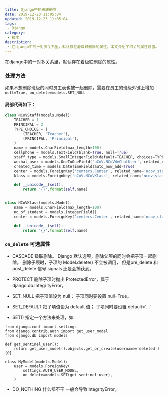 ```yaml
---
title: Django中的级联删除
date: 2019-12-23 11:05:04
updated: 2019-12-23 11:05:04
tags:
 - Django
category:
 - 技术
description:
 - 在django中的一对多关系里，默认存在着级联删除的属性。本文介绍了相关的属性设置。
---
```

在django中的一对多关系里，默认存在着级联删除的属性。
### 处理方法
如果不想删除班级的同时员工表也被一起删除，需要在员工的班级外键上增加``` null=True, on_delete=models.SET_NULL```
#### 局部代码如下：
``` python .models.py
class NCoVStaff(models.Model):
    TEACHER = 1
    PRINCIPAL = 2
    TYPE_CHOICE = (
        (TEACHER, 'Teacher'),
        (PRINCIPAL, 'Principal'),
    )
    name = models.CharField(max_length=100)
    cellphone = models.TextField(blank=True, null=True)
    staff_type = models.SmallIntegerField(default=TEACHER, choices=TYPE_CHOICE)
    wechat_user = models.OneToOneField('nCoV.NCoVWeChatUser', related_name='ncov_staff')
    created_time = models.DateTimeField(auto_now_add=True)
    center = models.ForeignKey('centers.Center', related_name='ncov_staff_center')
    klass = models.ForeignKey('nCoV.NCoVKlass', related_name='ncov_staff_klass', null=True, blank=True, on_delete=models.SET_NULL)

    def __unicode__(self):
        return '{}'.format(self.name)


class NCoVKlass(models.Model):
    name = models.CharField(max_length=100)
    no_of_student = models.IntegerField()
    center = models.ForeignKey('centers.Center', related_name='ncov_classes')

    def __unicode__(self):
        return '{}'.format(self.name)
```

### ```on_delete``` 可选属性
- CASCADE 
级联删除。 Django 默认选项，删除父项的同时会把子项一起删除。
删除子项时，子项的 Model.delete() 不会被调用， 但是pre_delete 和 post_delete 信号 signals 还是会捕获到。

- PROTECT
删除子项时抛出 ProtectedError，属于 django.db.IntegrityError。

- SET_NULL
把子项值设为 null； 子项同时要设置 null=True。

- SET_DEFAULT
把子项值设为 default 值； 子项同时要设置 default='...'

- SET()
指定一个方法来处理，如:
```
from django.conf import settings
from django.contrib.auth import get_user_model
from django.db import models

def get_sentinel_user():
    return get_user_model().objects.get_or_create(username='deleted')[0]

class MyModel(models.Model):
    user = models.ForeignKey(
        settings.AUTH_USER_MODEL,
        on_delete=models.SET(get_sentinel_user),
    )
```
- DO_NOTHING
 什么都不干 一般会导致IntegrityError。
